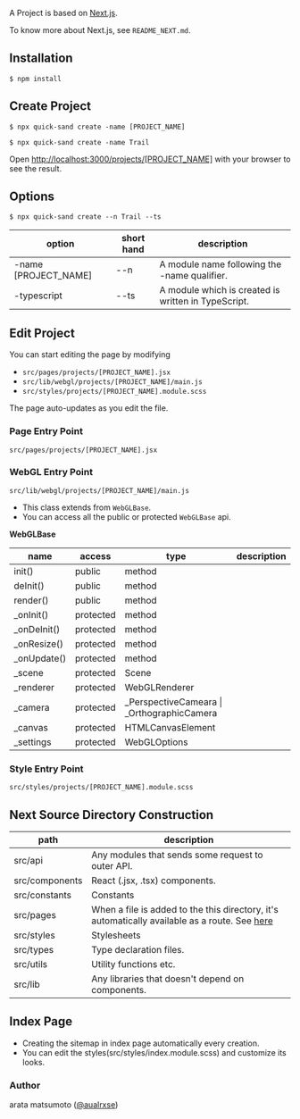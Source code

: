A Project is based on [Next.js](https://nextjs.org/docs).

To know more about Next.js, see `README_NEXT.md`.

## Installation

```
$ npm install
```

## Create Project

```
$ npx quick-sand create -name [PROJECT_NAME]
```

```
$ npx quick-sand create -name Trail
```

Open [http://localhost:3000/projects/[PROJECT_NAME]](http://localhost:3000/projects/[PROJECT_NAME]) with your browser to see the result.

## Options

```
$ npx quick-sand create --n Trail --ts
```

| option | short hand | description                                         |
| ---- | --------- | ------------------------------------------ |
|  -name  \[PROJECT_NAME\] | --n | A module name following the -name qualifier. |
|  -typescript  | --ts | A module which is created is written in TypeScript. |

## Edit Project

You can start editing the page by modifying

-   `src/pages/projects/[PROJECT_NAME].jsx`
-   `src/lib/webgl/projects/[PROJECT_NAME]/main.js`
-   `src/styles/projects/[PROJECT_NAME].module.scss`

The page auto-updates as you edit the file.

### Page Entry Point

`src/pages/projects/[PROJECT_NAME].jsx`

### WebGL Entry Point

`src/lib/webgl/projects/[PROJECT_NAME]/main.js`

-   This class extends from `WebGLBase`.
-   You can access all the public or protected `WebGLBase` api.

**WebGLBase**

| name         | access    | type                                         | description |
| ------------ | --------- | -------------------------------------------- | ----------- |
| init()       | public    | method                                       |             |
| deInit()     | public    | method                                       |             |
| render()     | public    | method                                       |             |
| \_onInit()   | protected | method                                       |             |
| \_onDeInit() | protected | method                                       |             |
| \_onResize() | protected | method                                       |             |
| \_onUpdate() | protected | method                                       |             |
| \_scene      | protected | Scene                                        |             |
| \_renderer   | protected | WebGLRenderer                                |             |
| \_camera     | protected | \_PerspectiveCameara \| \_OrthographicCamera |             |
| \_canvas     | protected | HTMLCanvasElement                            |             |
| \_settings   | protected | WebGLOptions                                 |             |

### Style Entry Point

`src/styles/projects/[PROJECT_NAME].module.scss`


## Next Source Directory Construction

|path|description|
|---|---|
|src/api| Any modules that sends some request to outer API. |
|src/components| React (.jsx, .tsx) components. |
|src/constants| Constants |
|src/pages| When a file is added to the this directory, it's automatically available as a route. See [here](https://nextjs.org/docs/routing/introduction) |
|src/styles| Stylesheets |
|src/types| Type declaration files. |
|src/utils| Utility functions etc. |
|src/lib| Any libraries that doesn't depend on components. |

## Index Page

- Creating the sitemap in index page automatically every creation.
- You can edit the styles(src/styles/index.module.scss) and customize its looks.

### Author

arata matsumoto ([@aualrxse](https://twitter.com/aualrxse))

